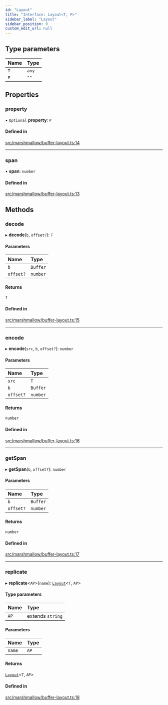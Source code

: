 ```yaml
---
id: "Layout"
title: "Interface: Layout<T, P>"
sidebar_label: "Layout"
sidebar_position: 0
custom_edit_url: null
---
```


## Type parameters

| Name | Type |
| :------ | :------ |
| `T` | `any` |
| `P` | ``""`` |

## Properties

### property

• `Optional` **property**: `P`

#### Defined in

[src/marshmallow/buffer-layout.ts:14](https://github.com/alpha-defi/raydium-sdk/blob/7094668/src/marshmallow/buffer-layout.ts#L14)

___

### span

• **span**: `number`

#### Defined in

[src/marshmallow/buffer-layout.ts:13](https://github.com/alpha-defi/raydium-sdk/blob/7094668/src/marshmallow/buffer-layout.ts#L13)

## Methods

### decode

▸ **decode**(`b`, `offset?`): `T`

#### Parameters

| Name | Type |
| :------ | :------ |
| `b` | `Buffer` |
| `offset?` | `number` |

#### Returns

`T`

#### Defined in

[src/marshmallow/buffer-layout.ts:15](https://github.com/alpha-defi/raydium-sdk/blob/7094668/src/marshmallow/buffer-layout.ts#L15)

___

### encode

▸ **encode**(`src`, `b`, `offset?`): `number`

#### Parameters

| Name | Type |
| :------ | :------ |
| `src` | `T` |
| `b` | `Buffer` |
| `offset?` | `number` |

#### Returns

`number`

#### Defined in

[src/marshmallow/buffer-layout.ts:16](https://github.com/alpha-defi/raydium-sdk/blob/7094668/src/marshmallow/buffer-layout.ts#L16)

___

### getSpan

▸ **getSpan**(`b`, `offset?`): `number`

#### Parameters

| Name | Type |
| :------ | :------ |
| `b` | `Buffer` |
| `offset?` | `number` |

#### Returns

`number`

#### Defined in

[src/marshmallow/buffer-layout.ts:17](https://github.com/alpha-defi/raydium-sdk/blob/7094668/src/marshmallow/buffer-layout.ts#L17)

___

### replicate

▸ **replicate**<`AP`\>(`name`): [`Layout`](../modules.md#layout)<`T`, `AP`\>

#### Type parameters

| Name | Type |
| :------ | :------ |
| `AP` | extends `string` |

#### Parameters

| Name | Type |
| :------ | :------ |
| `name` | `AP` |

#### Returns

[`Layout`](../modules.md#layout)<`T`, `AP`\>

#### Defined in

[src/marshmallow/buffer-layout.ts:18](https://github.com/alpha-defi/raydium-sdk/blob/7094668/src/marshmallow/buffer-layout.ts#L18)
